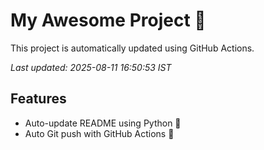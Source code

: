 # My Awesome Project 🚀

This project is automatically updated using GitHub Actions.

_Last updated: 2025-08-11 16:50:53 IST_

## Features
- Auto-update README using Python 🐍
- Auto Git push with GitHub Actions 🤖
